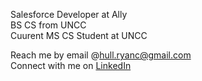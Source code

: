 Salesforce Developer at Ally  
BS CS from UNCC  
Cuurent MS CS Student at UNCC  
  
Reach me by email @hull.ryanc@gmail.com   
Connect with me on [LinkedIn](https://www.linkedin.com/in/ryan-hull-478b64178/)
